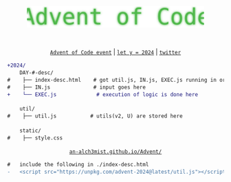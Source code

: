 <p align="center">
  <a href= "https://an-alch3mist.github.io/Advent/" target="_blank" rel="noopener noreferrer">
    <img height="50px"  src="https://github.com/an-alch3mist/Advent/blob/main/root/readme/advent%20of%20code.svg" alt="Advent of Code logo">
  </a>
</p>

<br/>

<p align="center">
     <a href="https://adventofcode.com/"><code>Advent of Code event</code></a> | <a href="https://github.com/an-alch3mist/Advent/tree/main/2024"><code>let y = 2024</code></a>  | <a href="https://x.com/Marching_Tetrod"><code>twitter</code></a>
</p>


```diff
+2024/
    DAY-#-desc/
#    ├── index-desc.html    # got util.js, IN.js, EXEC.js running in order         
#    ├── IN.js              # input goes here
+    └── EXEC.js             # execution of logic is done here
    
    util/
#    ├── util.js           # utils(v2, U) are stored here

    static/
#    ├── style.css
```

<!--
- text in red
+ text in green
! text in orange
# text in gray
@@ text in purple (and bold)@@
-->

<p align="center">
     <a href="https://an-alch3mist.github.io/Advent/"><code>an-alch3mist.github.io/Advent/</code></a>
</p>


```diff
#   include the following in ./index-desc.html
-   <script src="https://unpkg.com/advent-2024@latest/util.js"></script>
```
